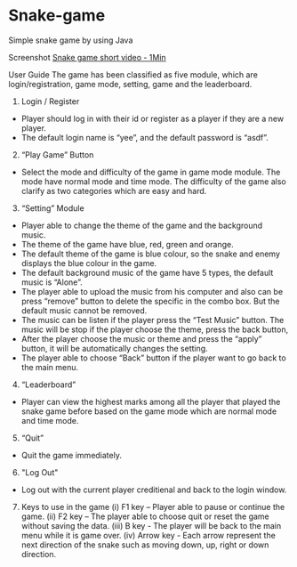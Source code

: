 # Snake-game
Simple snake game by using Java

Screenshot
[Snake game short video - 1Min](https://user-images.githubusercontent.com/57023124/129691362-4b88aaf2-8ab4-49d7-bcca-10c0f48be96a.mp4)

 User Guide
The game has been classified as five module, which are login/registration, game mode, setting, game and the leaderboard.

1. Login / Register
-	Player should log in with their id or register as a player if they are a new player. 
-	The default login name is “yee”, and the default password is “asdf”.
2. “Play Game” Button
-	Select the mode and difficulty of the game in game mode module. The mode have normal mode and time mode. The difficulty of the game also clarify as two categories which are easy and hard.
3. “Setting” Module
-	Player able to change the theme of the game and the background music.
-	The theme of the game have blue, red, green and orange.
-	The default theme of the game is blue colour, so the snake and enemy displays the blue colour in the game.
-	The default background music of the game have 5 types, the default music is “Alone”.
-	The player able to upload the music from his computer and also can be press “remove” button to delete the specific in the combo box. But the default music cannot be removed.
-	The music can be listen if the player press the “Test Music” button. The music will be stop if the player choose the theme, press the back button, 
-	After the player choose the music or theme and press the “apply” button, it will be automatically changes the setting.
-	The player able to choose “Back” button if the player want to go back to the main menu.
4. “Leaderboard”
-	Player can view the highest marks among all the player that played the snake game before based on the game mode which are normal mode and time mode.
5. “Quit”
-	 Quit the game immediately.
6. "Log Out"
-	 Log out with the current player creditienal and back to the login window.
7. Keys to use in the game
(i) F1 key – Player able to pause or continue the game.
(ii) F2 key – The player able to choose quit or reset the game without saving the data.
(iii) B key - The player will be back to the main menu while it is game over.
(iv) Arrow key - Each arrow represent the next direction of the snake such as moving down, up, right or down direction.
